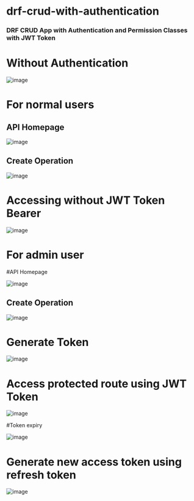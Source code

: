 # drf-crud-with-authentication
### DRF CRUD App with Authentication and Permission Classes with JWT Token

# Without Authentication

![image](https://github.com/BinishaJ/drf-crud-with-authentication/assets/69308583/0eaaaccc-99de-439b-8c72-c1fc0210486e)

# For normal users

## API Homepage

![image](https://github.com/BinishaJ/drf-crud-with-authentication/assets/69308583/4f3e6be9-0cf0-4ca1-aad9-ee56814d6839)

## Create Operation

![image](https://github.com/BinishaJ/drf-crud-with-authentication/assets/69308583/506059a8-40af-4f13-97e6-50f50cf4bf34)

# Accessing without JWT Token Bearer

![image](https://github.com/BinishaJ/drf-crud-with-authentication/assets/69308583/8ebfaa85-da05-40f4-a273-b052e90dd3ee)

# For admin user

#API Homepage

![image](https://github.com/BinishaJ/drf-crud-with-authentication/assets/69308583/67ed4c91-00d0-4a2a-bf01-37ff68e6a095)

## Create Operation

![image](https://github.com/BinishaJ/drf-crud-with-authentication/assets/69308583/f13c493a-8f71-4a7d-a0de-27f3a80ec474)

# Generate Token

![image](https://github.com/BinishaJ/drf-crud-with-authentication/assets/69308583/9cb20b42-735f-4167-ab31-7539c082ab5d)

# Access protected route using JWT Token

![image](https://github.com/BinishaJ/drf-crud-with-authentication/assets/69308583/0ee1a46e-3990-4d9f-9656-59777d850e17)

#Token expiry

![image](https://github.com/BinishaJ/drf-crud-with-authentication/assets/69308583/ca9b2dae-548a-48d3-9ebb-ba36b04f3cda)

# Generate new access token using refresh token

![image](https://github.com/BinishaJ/drf-crud-with-authentication/assets/69308583/b5e9bb66-342a-403d-bc69-96950028de26)

